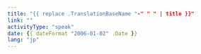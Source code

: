 ```yaml
---
title: "{{ replace .TranslationBaseName "-" " " | title }}"
link: ""
activityType: "speak"
date: {{ dateFormat "2006-01-02" .Date }}
lang: "jp"
---
```

